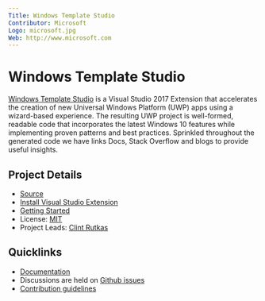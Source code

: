 ```yaml
---
Title: Windows Template Studio
Contributor: Microsoft
Logo: microsoft.jpg
Web: http://www.microsoft.com
---
```

# Windows Template Studio

[Windows Template Studio](https://marketplace.visualstudio.com/items?itemName=WASTeamAccount.WindowsTemplateStudio) is a Visual Studio 2017 Extension that accelerates the creation of new Universal Windows Platform (UWP) apps using a wizard-based experience. The resulting UWP project is well-formed, readable code that incorporates the latest Windows 10 features while implementing proven patterns and best practices. Sprinkled throughout the generated code we have links Docs, Stack Overflow and blogs to provide useful insights.

## Project Details

* [Source](https://github.com/Microsoft/WindowsTemplateStudio/)
* [Install Visual Studio Extension](https://marketplace.visualstudio.com/items?itemName=WASTeamAccount.WindowsTemplateStudio)
* [Getting Started](https://github.com/Microsoft/WindowsTemplateStudio/blob/master/docs/getting-started-extension.md)
* License: [MIT](https://github.com/Microsoft/WindowsTemplateStudio/blob/master/LICENSE.md)
* Project Leads: [Clint Rutkas](https://github.com/crutkas)

## Quicklinks

* [Documentation](https://github.com/Microsoft/WindowsTemplateStudio/tree/master/docs)
* Discussions are held on [Github issues](https://github.com/Microsoft/WindowsTemplateStudio/issues)
* [Contribution guidelines](https://github.com/Microsoft/WindowsTemplateStudio/blob/master/CONTRIBUTING.md)
